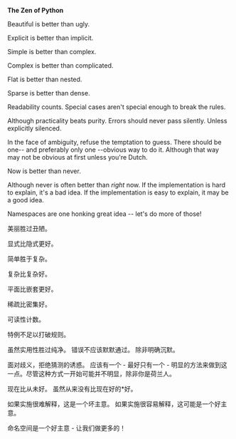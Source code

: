 **The Zen of Python**    

Beautiful is better than ugly. 

Explicit is better than implicit. 

Simple is better than complex. 

Complex is better than complicated. 

Flat is better than nested. 

Sparse is better than dense.

 Readability counts. Special cases aren't special enough to break the rules.

 Although practicality beats purity. Errors should never pass silently. Unless explicitly silenced. 

In the face of ambiguity, refuse the temptation to guess. There should be one-- and preferably only one --obvious way to do it. Although that way may not be obvious at first unless you're Dutch. 

Now is better than never. 

Although never is often better than *right* now. If the implementation is hard to explain, it's a bad idea. If the implementation is easy to explain, it may be a good idea. 

Namespaces are one honking great idea -- let's do more of those! 



美丽胜过丑陋。

 显式比隐式更好。

 简单胜于复杂。 

复杂比复杂好。 

平面比嵌套更好。

 稀疏比密集好。 

可读性计数。 

特例不足以打破规则。

 虽然实用性胜过纯净。 错误不应该默默通过。 除非明确沉默。 

面对歧义，拒绝猜测的诱惑。 应该有一个 - 最好只有一个 - 明显的方法来做到这一点。尽管这种方式一开始可能并不明显，除非你是荷兰人。

 现在比从未好。 虽然从来没有比现在好的*好。

 如果实施很难解释，这是一个坏主意。 如果实施很容易解释，这可能是一个好主意。 

命名空间是一个好主意 - 让我们做更多的！   
